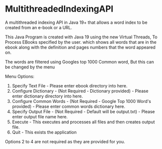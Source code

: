 # MultithreadedIndexingAPI

A multithreaded indexing API in Java 19+ that allows a word index to be created from an e-book or a URL.

This Java Program is created with Java 19 using the new Virtual Threads, To Process EBooks specified by the user. which shows all words that are in the ebook along with the definition
and pages numbers that the word appeared on.

The words are filtered using Googles top 1000 Common word, But this can be changed by the menu


Menu Options:
1. Specify Text File - Please enter ebook directory into here.
2. Configure Dictionary - (Not Required - Dictionary provided) - Please enter dictionary directory into here.
3. Configure Common Words - (Not Required - Google Top 1000 Word's provided) - Please enter common words dictionary here.
4. Specify Output File - (Not Required - Default will be output.txt) - Please enter output file name here.
5. Execute - This executes and processes all files and then creates output file.
6. Quit - This exists the application

Options 2 to 4 are not required as they are provided for you.
